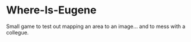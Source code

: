 # Where-Is-Eugene

Small game to test out mapping an area to an image... and to mess with a collegue.

